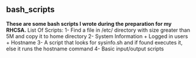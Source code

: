 ## bash_scripts
**These are some bash scripts I wrote during the preparation for my RHCSA.**
List Of Scripts:
1- Find a file in /etc/ directory with size greater than 5M and copy it to home directory
2- System Information + Logged in users + Hostname 
3- A script that looks for sysinfo.sh and if found executes it, else it runs the hostname command
4- Basic input/output scripts

